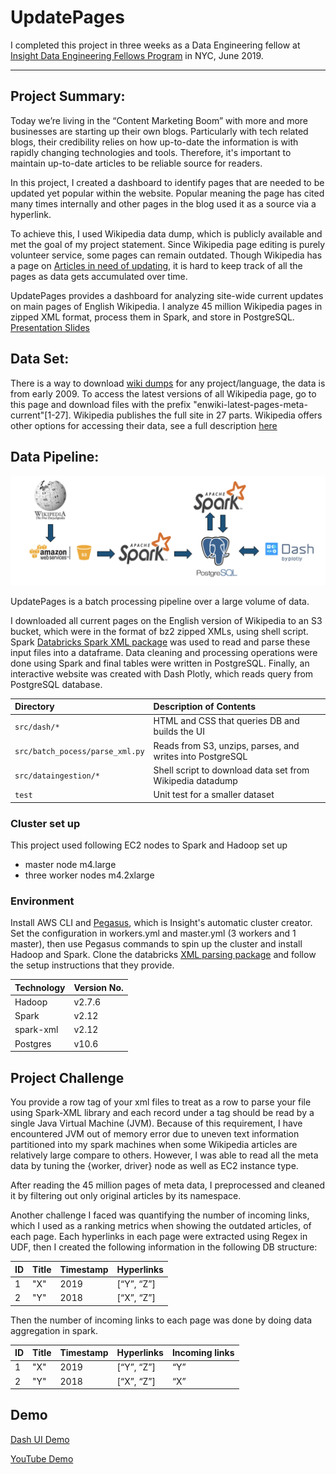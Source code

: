 # UpdatePages 
I completed this project in three weeks as a Data Engineering fellow at [Insight Data Engineering Fellows Program](https://www.insightdataengineering.com/) in NYC, June 2019.

---

## Project Summary:
Today we’re living in the “Content Marketing Boom” with more and more businesses are starting up their own blogs. Particularly with tech related blogs, their credibility relies on how up-to-date the information is with rapidly changing technologies and tools. Therefore, it's important to maintain up-to-date articles to be reliable source for readers.

In this project, I created a dashboard to identify pages that are needed to be updated yet popular within the website. Popular meaning the page has cited many times internally and other pages in the blog used it as a source via a hyperlink. 

To achieve this, I used Wikipedia data dump, which is publicly available and met the goal of my project statement. Since Wikipedia page editing is purely volunteer service, some pages can remain outdated. Though Wikipedia has a page on [Articles in need of updating](https://en.wikipedia.org/wiki/Category:Wikipedia_articles_in_need_of_updating), it is hard to keep track of all the pages as data gets accumulated over time.

UpdatePages provides a dashboard for analyzing site-wide current updates on main pages of English Wikipedia. I analyze 45 million Wikipedia pages in zipped XML format, process them in Spark, and store in PostgreSQL. 
[Presentation Slides](http://bit.ly/chrissyslides)

## Data Set:
There is a way to download [wiki dumps](https://dumps.wikimedia.org/) for any project/language, the data is from early 2009. To access the latest versions of all Wikipedia page, go to this page and download files with the prefix "enwiki-latest-pages-meta-current"[1-27]. Wikipedia publishes the full site in 27 parts. Wikipedia offers other options for accessing their data, see a full description [here](https://en.wikipedia.org/wiki/Wikipedia:Database_download)

## Data Pipeline:
![alt text](https://github.com/Buyannemekh/wiki-links/blob/master/img/pipeline-0.png)

UpdatePages is a batch processing pipeline over a large volume of data.

I downloaded all current pages on the English version of Wikipedia to an S3 bucket, which were in the format of bz2 zipped XMLs, using shell script. Spark [Databricks Spark XML package](https://github.com/databricks/spark-xml) was used to read and parse these input files into a dataframe. Data cleaning and processing operations were done using Spark and final tables were written in PostgreSQL. Finally, an interactive website was created with Dash Plotly, which reads query from PostgreSQL database. 

| Directory                       | Description of Contents
|:--------------------------------|:---------------------------------------- |
| `src/dash/*`                    | HTML and CSS that queries DB and builds the UI |
| `src/batch_pocess/parse_xml.py` | Reads from S3, unzips, parses, and writes into PostgreSQL |
| `src/dataingestion/*`           | Shell script to download data set from Wikipedia datadump |
| `test`                          | Unit test for a smaller dataset |


### Cluster set up
This project used following EC2 nodes to Spark and Hadoop set up
- master node m4.large
- three worker nodes m4.2xlarge 

### Environment 
Install AWS CLI and [Pegasus](https://github.com/InsightDataScience/pegasus), which is Insight's automatic cluster creator. Set the configuration in workers.yml and master.yml (3 workers and 1 master), then use Pegasus commands to spin up the cluster and install Hadoop and Spark. Clone the databricks [XML parsing package](https://github.com/databricks/spark-xml) and follow the setup instructions that they provide. 

| Technology     | Version No.
|:-------------- |:----------- |
| Hadoop       | v2.7.6 |
| Spark | v2.12 |
| spark-xml | v2.12|
| Postgres | v10.6 |


## Project Challenge
You provide a row tag of your xml files to treat as a row to parse your file using Spark-XML library and each record under a tag should be read by a single Java Virtual Machine (JVM). Because of this requirement, I have encountered JVM out of memory error due to uneven text information partitioned into my spark machines when some Wikipedia articles are relatively large compare to others. However, I was able to read all the meta data by tuning the {worker, driver} node as well as EC2 instance type. 

After reading the 45 million pages of meta data, I preprocessed and cleaned it by filtering out only original articles by its namespace. 

Another challenge I faced was quantifying the number of incoming links, which I used as a ranking metrics when showing the outdated articles, of each page. Each hyperlinks in each page were extracted using Regex in UDF, then I created the following information in the following DB structure: 

| ID     | Title | Timestamp | Hyperlinks |
|:-------|:------|:------|:------|
| 1       | "X"| 2019 |[“Y”, “Z”]|
| 2 | "Y" |2018|[“X”, “Z”]|

Then the number of incoming links to each page was done by doing data aggregation in spark. 

| ID     | Title | Timestamp | Hyperlinks | Incoming links |
|:-------|:------|:------|:------|:------|
| 1       | "X"| 2019 |[“Y”, “Z”]|“Y”|
| 2 | "Y" |2018|[“X”, “Z”]|“X”|


## Demo
[Dash UI Demo](http://www.wikilinks.dev) 

[YouTube Demo](https://www.youtube.com/watch?v=kWVvCDV_RKo)
